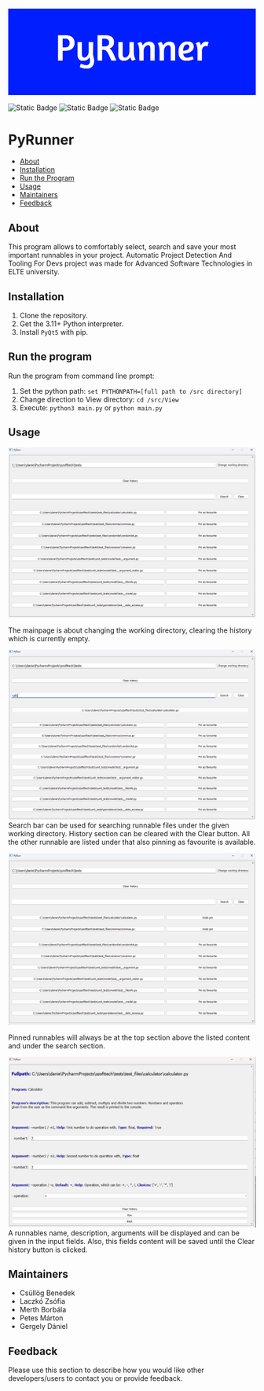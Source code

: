 ![](/img/PyRunner.png)



<img alt="Static Badge" src="https://img.shields.io/badge/Downloads%20-%201MB%20-%20lightblue">
<img alt="Static Badge" src="https://img.shields.io/badge/Python-%20v3.11%2B%20-%20blue">
<img alt="Static Badge" src="https://img.shields.io/badge/Packages-%20PyQt5%2B%20-%20red">

# PyRunner

* [About](#about)
* [Installation](#installation)
* [Run the Program](#run-the-program)
* [Usage](#usage)
* [Maintainers](#maintainers)
* [Feedback](#feedback)

## About

This program allows to comfortably select, search and save your most important runnables in your project.
Automatic Project Detection And Tooling For Devs project was made for Advanced Software Technologies in ELTE university.

## Installation

1. Clone the repository.
2. Get the 3.11+ Python interpreter.
3. Install `PyQt5` with pip.

## Run the program

Run the program from command line prompt:
1. Set the python path: `set PYTHONPATH=[full path to /src directory]`
2. Change direction to View directory: `cd /src/View`
3. Execute: `python3 main.py` or `python main.py`

## Usage


![](/img/main_page.png)

The mainpage is about changing the working directory, clearing the history which is currently empty. 

![](/img/search.png)
Search bar can be used for searching runnable files under the given working directory. History section can be cleared
with the Clear button. All the other runnable are listed under that also pinning as favourite is available.

![](/img/pinned.png)

Pinned runnables will always be at the top section above the listed content and under the search section.

![](/img/running.png)
A runnables name, description, arguments will be displayed and can be given in the input fields. Also, this fields content
will be saved until the Clear history button is clicked.

## Maintainers
  - Csüllög Benedek
  - Laczkó Zsófia
  - Merth Borbála
  - Petes Márton
  - Gergely Dániel


## Feedback

Please use this section to describe how you would like other developers/users to contact you or provide feedback.
